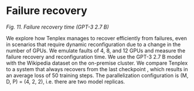 # Failure recovery
_Fig. 11. Failure recovery time (GPT-3 2.7 B)_

We explore how Tenplex manages to recover efficiently from failures, even in scenarios that require dynamic reconfiguration due to a change in the number of GPUs. We emulate faults of 4, 8, and 12 GPUs and measure the failure recovery and reconfiguration time. We use the GPT-3 2.7 B model with the Wikipedia dataset on the on-premise cluster. We compare Tenplex to a system that always recovers from the last checkpoint , which results in an average loss of 50 training steps. The parallelization configuration is (M, D, P) = (4, 2, 2), i.e. there are two model replicas.
